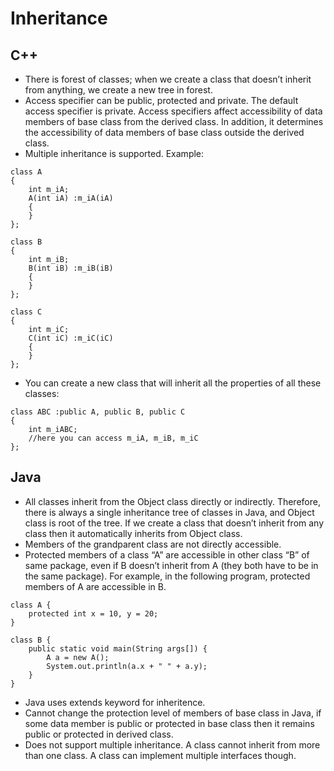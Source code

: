 # Inheritance
## C++
* There is forest of classes; when we create a class that doesn’t inherit from anything, we create a new tree in forest.
* Access specifier can be public, protected and private. The default access specifier is private. Access specifiers affect accessibility of data members of base class from the derived class. In addition, it determines the accessibility of data members of base class outside the derived class.
* Multiple inheritance is supported. Example:
~~~~
class A
{
	int m_iA;
	A(int iA) :m_iA(iA)
	{
	}
};

class B
{
	int m_iB;
	B(int iB) :m_iB(iB)
	{
	}
};

class C
{
	int m_iC;
	C(int iC) :m_iC(iC)
	{
	}
};
~~~~
* You can create a new class that will inherit all the properties of all these classes:
~~~~
class ABC :public A, public B, public C
{
	int m_iABC;
	//here you can access m_iA, m_iB, m_iC 
};
~~~~
## Java
* All classes inherit from the Object class directly or indirectly. Therefore, there is always a single inheritance tree of classes in Java, and Object class is root of the tree. If we create a class that doesn’t inherit from any class then it automatically inherits from Object class.
* Members of the grandparent class are not directly accessible.
* Protected members of a class “A” are accessible in other class “B” of same package, even if B doesn’t inherit from A (they both have to be in the same package). For example, in the following program, protected members of A are accessible in B.
~~~~
class A {
    protected int x = 10, y = 20;
}
  
class B {
    public static void main(String args[]) {
        A a = new A();
        System.out.println(a.x + " " + a.y);
    }
}
~~~~
* Java uses extends keyword for inheritence.
* Cannot change the protection level of members of base class in Java, if some data member is public or protected in base class then it remains public or protected in derived class.
* Does not support multiple inheritance. A class cannot inherit from more than one class. A class can implement multiple interfaces though.
